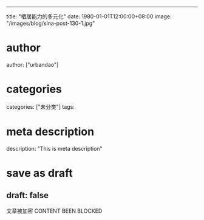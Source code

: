 
---
title: "栖居能力的多元化"
date: 1980-01-01T12:00:00+08:00
image: "/images/blog/sina-post-130-1.jpg"
# author
author: ["urbandao"]
# categories
categories: ["未分类"]
tags: 
# meta description
description: "This is meta description"
# save as draft
draft: false
---

文章被加密 CONTENT BEEN BLOCKED

